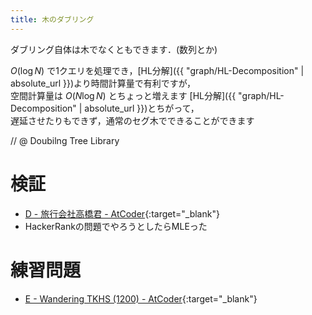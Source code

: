 ```yaml
---
title: 木のダブリング
---
```


ダブリング自体は木でなくともできます．(数列とか)

$O(\log N)$ で1クエリを処理でき，[HL分解]({{ "graph/HL-Decomposition" | absolute_url }})より時間計算量で有利ですが，  
空間計算量は $O(N \log N)$ とちょっと増えます
[HL分解]({{ "graph/HL-Decomposition" | absolute_url }})とちがって，  
遅延させたりもできず，通常のセグ木でできることができます

// @ Doubilng Tree Library

# 検証

* [D - 旅行会社高橋君 - AtCoder](https://atcoder.jp/contests/arc039/submissions/2136670){:target="_blank"}<!--_-->
* HackerRankの問題でやろうとしたらMLEった

# 練習問題

* [E - Wandering TKHS (1200) - AtCoder](https://atcoder.jp/contests/agc029/tasks/agc029_e){:target="_blank"}<!--_-->


